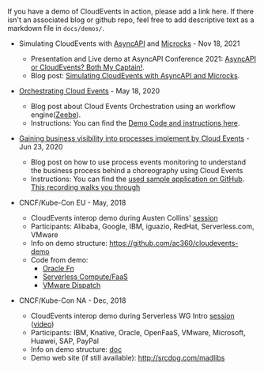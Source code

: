 <!-- no verify-specs -->

If you have a demo of CloudEvents in action, please add a link here. If there isn't an associated blog or github repo, feel free to add descriptive text as a markdown file in `docs/demos/`.

- Simulating CloudEvents with [AsyncAPI](https://www.asyncapi.com/) and [Microcks](https://microcks.io/) - Nov 18, 2021

  - Presentation and Live demo at AsyncAPI Conference 2021: [AsyncAPI or CloudEvents? Both My Captain!](https://www.youtube.com/watch?v=_p9RyClgYhE).
  - Blog post: [Simulating CloudEvents with AsyncAPI and Microcks](https://microcks.io/blog/simulating-cloudevents-with-asyncapi/).

- [Orchestrating Cloud Events](https://salaboy.com/2020/05/18/orchestrating-cloud-events-with-zeebe/) - May 18, 2020

  - Blog post about Cloud Events Orchestration using an workflow engine([Zeebe](http://zeebe.io)).
  - Instructions: You can find the [Demo Code and instructions here](https://github.com/salaboy/zeebe-cloud-events-examples).

- [Gaining business visibility into processes implement by Cloud Events](https://blog.bernd-ruecker.com/gaining-visibility-into-processes-spanning-multiple-microservices-a1fc751c4c13) - Jun 23, 2020

  - Blog post on how to use process events monitoring to understand the business process behind a choreography using Cloud Events
  - Instructions: You can find the [used sample application on GitHub](https://github.com/berndruecker/flowing-retail/). [This recording walks you through](https://www.youtube.com/watch?v=JptEJZ10Ra4)

- CNCF/Kube-Con EU - May, 2018

  - CloudEvents interop demo during Austen Collins'
    [session](https://kccnceu18.sched.com/event/Dqvg/the-serverless-and-event-driven-future-austen-collins-serverless-intermediate-skill-level)
  - Participants: Alibaba, Google, IBM, iguazio, RedHat, Serverless.com, VMware
  - Info on demo structure: https://github.com/ac360/cloudevents-demo
  - Code from demo:
    - [Oracle Fn](https://github.com/fnproject/cloudevents-demo)
    - [Serverless Compute/FaaS](https://github.com/ac360/cloudevents-demo)
    - [VMware Dispatch](https://github.com/dispatchframework/cloudevents-twitter-demo)

- CNCF/Kube-Con NA - Dec, 2018
  - CloudEvents interop demo during Serverless WG Intro
    [session](https://kccna18.sched.com/event/Grcc)
    ([video](https://www.youtube.com/watch?v=iNlqLr9vlD4&feature=youtu.be))
  - Participants: IBM, Knative, Oracle, OpenFaaS, VMware, Microsoft, Huawei,
    SAP, PayPal
  - Info on demo structure:
    [doc](https://docs.google.com/document/d/1Vkrmz0vLyiJnUmHUeJfmFbBldDyD-DOFcBNOU-eEKeg/edit#bookmark=id.umb4bpvgj3x1)
  - Demo web site (if still available): http://srcdog.com/madlibs
